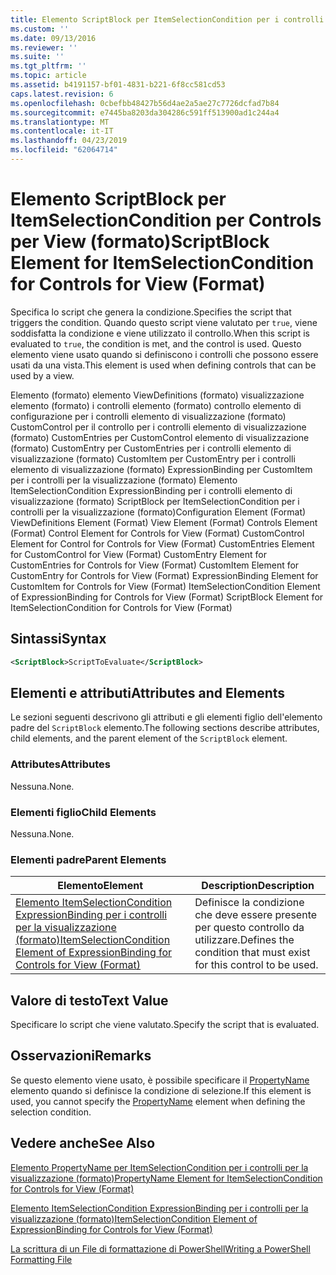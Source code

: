 ```yaml
---
title: Elemento ScriptBlock per ItemSelectionCondition per i controlli per la visualizzazione (formato) | Microsoft Docs
ms.custom: ''
ms.date: 09/13/2016
ms.reviewer: ''
ms.suite: ''
ms.tgt_pltfrm: ''
ms.topic: article
ms.assetid: b4191157-bf01-4831-b221-6f8cc581cd53
caps.latest.revision: 6
ms.openlocfilehash: 0cbefbb48427b56d4ae2a5ae27c7726dcfad7b84
ms.sourcegitcommit: e7445ba8203da304286c591ff513900ad1c244a4
ms.translationtype: MT
ms.contentlocale: it-IT
ms.lasthandoff: 04/23/2019
ms.locfileid: "62064714"
---
```

# <a name="scriptblock-element-for-itemselectioncondition-for-controls-for-view-format"></a><span data-ttu-id="12523-102">Elemento ScriptBlock per ItemSelectionCondition per Controls per View (formato)</span><span class="sxs-lookup"><span data-stu-id="12523-102">ScriptBlock Element for ItemSelectionCondition for Controls for View (Format)</span></span>

<span data-ttu-id="12523-103">Specifica lo script che genera la condizione.</span><span class="sxs-lookup"><span data-stu-id="12523-103">Specifies the script that triggers the condition.</span></span> <span data-ttu-id="12523-104">Quando questo script viene valutato per `true`, viene soddisfatta la condizione e viene utilizzato il controllo.</span><span class="sxs-lookup"><span data-stu-id="12523-104">When this script is evaluated to `true`, the condition is met, and the control is used.</span></span> <span data-ttu-id="12523-105">Questo elemento viene usato quando si definiscono i controlli che possono essere usati da una vista.</span><span class="sxs-lookup"><span data-stu-id="12523-105">This element is used when defining controls that can be used by a view.</span></span>

<span data-ttu-id="12523-106">Elemento (formato) elemento ViewDefinitions (formato) visualizzazione elemento (formato) i controlli elemento (formato) controllo elemento di configurazione per i controlli elemento di visualizzazione (formato) CustomControl per il controllo per i controlli elemento di visualizzazione (formato) CustomEntries per CustomControl elemento di visualizzazione (formato) CustomEntry per CustomEntries per i controlli elemento di visualizzazione (formato) CustomItem per CustomEntry per i controlli elemento di visualizzazione (formato) ExpressionBinding per CustomItem per i controlli per la visualizzazione (formato) Elemento ItemSelectionCondition ExpressionBinding per i controlli elemento di visualizzazione (formato) ScriptBlock per ItemSelectionCondition per i controlli per la visualizzazione (formato)</span><span class="sxs-lookup"><span data-stu-id="12523-106">Configuration Element (Format) ViewDefinitions Element (Format) View Element (Format) Controls Element (Format) Control Element for Controls for View (Format) CustomControl Element for Control for Controls for View (Format) CustomEntries Element for CustomControl for View (Format) CustomEntry Element for CustomEntries for Controls for View (Format) CustomItem Element for CustomEntry for Controls for View (Format) ExpressionBinding Element for CustomItem for Controls for View (Format) ItemSelectionCondition Element of ExpressionBinding for Controls for View (Format) ScriptBlock Element for ItemSelectionCondition for Controls for View (Format)</span></span>

## <a name="syntax"></a><span data-ttu-id="12523-107">Sintassi</span><span class="sxs-lookup"><span data-stu-id="12523-107">Syntax</span></span>

```xml
<ScriptBlock>ScriptToEvaluate</ScriptBlock>
```

## <a name="attributes-and-elements"></a><span data-ttu-id="12523-108">Elementi e attributi</span><span class="sxs-lookup"><span data-stu-id="12523-108">Attributes and Elements</span></span>

<span data-ttu-id="12523-109">Le sezioni seguenti descrivono gli attributi e gli elementi figlio dell'elemento padre del `ScriptBlock` elemento.</span><span class="sxs-lookup"><span data-stu-id="12523-109">The following sections describe attributes, child elements, and the parent element of the `ScriptBlock` element.</span></span>

### <a name="attributes"></a><span data-ttu-id="12523-110">Attributes</span><span class="sxs-lookup"><span data-stu-id="12523-110">Attributes</span></span>

<span data-ttu-id="12523-111">Nessuna.</span><span class="sxs-lookup"><span data-stu-id="12523-111">None.</span></span>

### <a name="child-elements"></a><span data-ttu-id="12523-112">Elementi figlio</span><span class="sxs-lookup"><span data-stu-id="12523-112">Child Elements</span></span>

<span data-ttu-id="12523-113">Nessuna.</span><span class="sxs-lookup"><span data-stu-id="12523-113">None.</span></span>

### <a name="parent-elements"></a><span data-ttu-id="12523-114">Elementi padre</span><span class="sxs-lookup"><span data-stu-id="12523-114">Parent Elements</span></span>

|<span data-ttu-id="12523-115">Elemento</span><span class="sxs-lookup"><span data-stu-id="12523-115">Element</span></span>|<span data-ttu-id="12523-116">Description</span><span class="sxs-lookup"><span data-stu-id="12523-116">Description</span></span>|
|-------------|-----------------|
|[<span data-ttu-id="12523-117">Elemento ItemSelectionCondition ExpressionBinding per i controlli per la visualizzazione (formato)</span><span class="sxs-lookup"><span data-stu-id="12523-117">ItemSelectionCondition Element of ExpressionBinding for Controls for View (Format)</span></span>](./itemselectioncondition-element-for-expressionbinding-for-controls-for-view-format.md)|<span data-ttu-id="12523-118">Definisce la condizione che deve essere presente per questo controllo da utilizzare.</span><span class="sxs-lookup"><span data-stu-id="12523-118">Defines the condition that must exist for this control to be used.</span></span>|

## <a name="text-value"></a><span data-ttu-id="12523-119">Valore di testo</span><span class="sxs-lookup"><span data-stu-id="12523-119">Text Value</span></span>

<span data-ttu-id="12523-120">Specificare lo script che viene valutato.</span><span class="sxs-lookup"><span data-stu-id="12523-120">Specify the script that is evaluated.</span></span>

## <a name="remarks"></a><span data-ttu-id="12523-121">Osservazioni</span><span class="sxs-lookup"><span data-stu-id="12523-121">Remarks</span></span>

<span data-ttu-id="12523-122">Se questo elemento viene usato, è possibile specificare il [PropertyName](./propertyname-element-for-itemselectioncondition-for-controls-for-view-format.md) elemento quando si definisce la condizione di selezione.</span><span class="sxs-lookup"><span data-stu-id="12523-122">If this element is used, you cannot specify the [PropertyName](./propertyname-element-for-itemselectioncondition-for-controls-for-view-format.md) element when defining the selection condition.</span></span>

## <a name="see-also"></a><span data-ttu-id="12523-123">Vedere anche</span><span class="sxs-lookup"><span data-stu-id="12523-123">See Also</span></span>

[<span data-ttu-id="12523-124">Elemento PropertyName per ItemSelectionCondition per i controlli per la visualizzazione (formato)</span><span class="sxs-lookup"><span data-stu-id="12523-124">PropertyName Element for ItemSelectionCondition for Controls for View (Format)</span></span>](./propertyname-element-for-itemselectioncondition-for-controls-for-view-format.md)

[<span data-ttu-id="12523-125">Elemento ItemSelectionCondition ExpressionBinding per i controlli per la visualizzazione (formato)</span><span class="sxs-lookup"><span data-stu-id="12523-125">ItemSelectionCondition Element of ExpressionBinding for Controls for View (Format)</span></span>](./itemselectioncondition-element-for-expressionbinding-for-controls-for-view-format.md)

[<span data-ttu-id="12523-126">La scrittura di un File di formattazione di PowerShell</span><span class="sxs-lookup"><span data-stu-id="12523-126">Writing a PowerShell Formatting File</span></span>](./writing-a-powershell-formatting-file.md)
